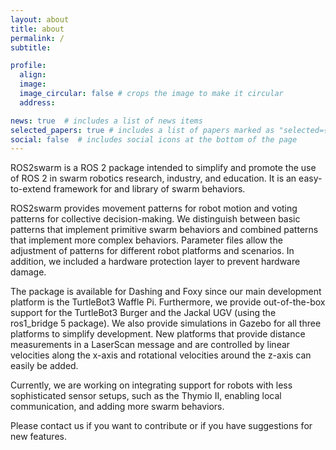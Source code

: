 ```yaml
---
layout: about
title: about
permalink: /
subtitle: 

profile:
  align:
  image: 
  image_circular: false # crops the image to make it circular
  address: 

news: true  # includes a list of news items
selected_papers: true # includes a list of papers marked as "selected={true}"
social: false  # includes social icons at the bottom of the page
---
```


ROS2swarm is a ROS 2 package intended to simplify and promote the use of ROS 2 in swarm robotics research, industry, and education. It is an easy-to-extend framework for and library of swarm behaviors.

ROS2swarm provides movement patterns for robot motion and voting patterns for collective decision-making. We distinguish between basic patterns that implement primitive swarm behaviors and combined patterns that implement more complex behaviors. Parameter files allow the adjustment of patterns for different robot platforms and scenarios. In addition, we included a hardware protection layer to prevent hardware damage.

The package is available for Dashing and Foxy since our main development platform is the TurtleBot3 Waffle Pi. Furthermore, we provide out-of-the-box support for the TurtleBot3 Burger and the Jackal UGV (using the ros1_bridge 5 package). We also provide simulations in Gazebo for all three platforms to simplify development. New platforms that provide distance measurements in a LaserScan message and are controlled by linear velocities along the x-axis and rotational velocities around the z-axis can easily be added.

Currently, we are working on integrating support for robots with less sophisticated sensor setups, such as the Thymio II, enabling local communication, and adding more swarm behaviors.

Please contact us if you want to contribute or if you have suggestions for new features. 
